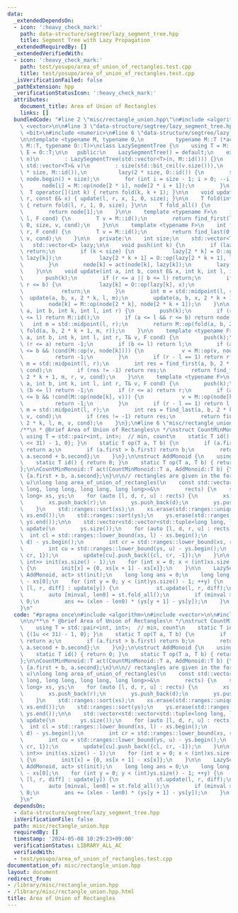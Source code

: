 ```yaml
---
data:
  _extendedDependsOn:
  - icon: ':heavy_check_mark:'
    path: data-structure/segtree/lazy_segment_tree.hpp
    title: Segment Tree with Lazy Propagation
  _extendedRequiredBy: []
  _extendedVerifiedWith:
  - icon: ':heavy_check_mark:'
    path: test/yosupo/area_of_union_of_rectangles.test.cpp
    title: test/yosupo/area_of_union_of_rectangles.test.cpp
  _isVerificationFailed: false
  _pathExtension: hpp
  _verificationStatusIcon: ':heavy_check_mark:'
  attributes:
    document_title: Area of Union of Rectangles
    links: []
  bundledCode: "#line 2 \"misc/rectangle_union.hpp\"\n#include <algorithm>\n#include\
    \ <vector>\n\n#line 3 \"data-structure/segtree/lazy_segment_tree.hpp\"\n#include\
    \ <bit>\n#include <numeric>\n#line 6 \"data-structure/segtree/lazy_segment_tree.hpp\"\
    \n\ntemplate <typename M, typename O,\n          typename M::T (*act)(typename\
    \ M::T, typename O::T)>\nclass LazySegmentTree {\n    using T = M::T;\n    using\
    \ E = O::T;\n\n   public:\n    LazySegmentTree() = default;\n    explicit LazySegmentTree(int\
    \ n)\n        : LazySegmentTree(std::vector<T>(n, M::id())) {}\n    explicit LazySegmentTree(const\
    \ std::vector<T>& v)\n        : size(std::bit_ceil(v.size())),\n          node(2\
    \ * size, M::id()),\n          lazy(2 * size, O::id()) {\n        std::ranges::copy(v,\
    \ node.begin() + size);\n        for (int i = size - 1; i > 0; --i) {\n      \
    \      node[i] = M::op(node[2 * i], node[2 * i + 1]);\n        }\n    }\n\n  \
    \  T operator[](int k) { return fold(k, k + 1); }\n\n    void update(int l, int\
    \ r, const E& x) { update(l, r, x, 1, 0, size); }\n\n    T fold(int l, int r)\
    \ { return fold(l, r, 1, 0, size); }\n\n    T fold_all() {\n        push(1);\n\
    \        return node[1];\n    }\n\n    template <typename F>\n    int find_first(int\
    \ l, F cond) {\n        T v = M::id();\n        return find_first(l, size, 1,\
    \ 0, size, v, cond);\n    }\n\n    template <typename F>\n    int find_last(int\
    \ r, F cond) {\n        T v = M::id();\n        return find_last(0, r, 1, 0, size,\
    \ v, cond);\n    }\n\n   private:\n    int size;\n    std::vector<T> node;\n \
    \   std::vector<E> lazy;\n\n    void push(int k) {\n        if (lazy[k] == O::id())\
    \ return;\n        if (k < size) {\n            lazy[2 * k] = O::op(lazy[2 * k],\
    \ lazy[k]);\n            lazy[2 * k + 1] = O::op(lazy[2 * k + 1], lazy[k]);\n\
    \        }\n        node[k] = act(node[k], lazy[k]);\n        lazy[k] = O::id();\n\
    \    }\n\n    void update(int a, int b, const E& x, int k, int l, int r) {\n \
    \       push(k);\n        if (r <= a || b <= l) return;\n        if (a <= l &&\
    \ r <= b) {\n            lazy[k] = O::op(lazy[k], x);\n            push(k);\n\
    \            return;\n        }\n        int m = std::midpoint(l, r);\n      \
    \  update(a, b, x, 2 * k, l, m);\n        update(a, b, x, 2 * k + 1, m, r);\n\
    \        node[k] = M::op(node[2 * k], node[2 * k + 1]);\n    }\n\n    T fold(int\
    \ a, int b, int k, int l, int r) {\n        push(k);\n        if (r <= a || b\
    \ <= l) return M::id();\n        if (a <= l && r <= b) return node[k];\n     \
    \   int m = std::midpoint(l, r);\n        return M::op(fold(a, b, 2 * k, l, m),\
    \ fold(a, b, 2 * k + 1, m, r));\n    }\n\n    template <typename F>\n    int find_first(int\
    \ a, int b, int k, int l, int r, T& v, F cond) {\n        push(k);\n        if\
    \ (r <= a) return -1;\n        if (b <= l) return l;\n        if (a <= l && r\
    \ <= b && !cond(M::op(v, node[k]))) {\n            v = M::op(v, node[k]);\n  \
    \          return -1;\n        }\n        if (r - l == 1) return r;\n        int\
    \ m = std::midpoint(l, r);\n        int res = find_first(a, b, 2 * k, l, m, v,\
    \ cond);\n        if (res != -1) return res;\n        return find_first(a, b,\
    \ 2 * k + 1, m, r, v, cond);\n    }\n\n    template <typename F>\n    int find_last(int\
    \ a, int b, int k, int l, int r, T& v, F cond) {\n        push(k);\n        if\
    \ (b <= l) return -1;\n        if (r <= a) return r;\n        if (a <= l && r\
    \ <= b && !cond(M::op(node[k], v))) {\n            v = M::op(node[k], v);\n  \
    \          return -1;\n        }\n        if (r - l == 1) return l;\n        int\
    \ m = std::midpoint(l, r);\n        int res = find_last(a, b, 2 * k + 1, m, r,\
    \ v, cond);\n        if (res != -1) return res;\n        return find_last(a, b,\
    \ 2 * k, l, m, v, cond);\n    }\n};\n#line 6 \"misc/rectangle_union.hpp\"\n\n\
    /**\n * @brief Area of Union of Rectangles\n */\nstruct CountMinMonoid {\n   \
    \ using T = std::pair<int, int>;  // min, count\n    static T id() { return {(1u\
    \ << 31) - 1, 0}; }\n    static T op(T a, T b) {\n        if (a.first < b.first)\
    \ return a;\n        if (a.first > b.first) return b;\n        return {a.first,\
    \ a.second + b.second};\n    }\n};\n\nstruct AddMonoid {\n    using T = int;\n\
    \    static T id() { return 0; }\n    static T op(T a, T b) { return a + b; }\n\
    };\n\nCountMinMonoid::T act(CountMinMonoid::T a, AddMonoid::T b) {\n    return\
    \ {a.first + b, a.second};\n}\n\n// rectangles are given in the form (l, d, r,\
    \ u)\nlong long area_of_union_of_rectangles(\n    const std::vector<std::tuple<long\
    \ long, long long, long long, long long>>&\n        rects) {\n    std::vector<long\
    \ long> xs, ys;\n    for (auto [l, d, r, u] : rects) {\n        xs.push_back(l);\n\
    \        xs.push_back(r);\n        ys.push_back(d);\n        ys.push_back(u);\n\
    \    }\n    std::ranges::sort(xs);\n    xs.erase(std::ranges::unique(xs).begin(),\
    \ xs.end());\n    std::ranges::sort(ys);\n    ys.erase(std::ranges::unique(ys).begin(),\
    \ ys.end());\n\n    std::vector<std::vector<std::tuple<long long, long long, int>>>\
    \ update(\n        ys.size());\n    for (auto [l, d, r, u] : rects) {\n      \
    \  int cl = std::ranges::lower_bound(xs, l) - xs.begin();\n        int cd = std::ranges::lower_bound(ys,\
    \ d) - ys.begin();\n        int cr = std::ranges::lower_bound(xs, r) - xs.begin();\n\
    \        int cu = std::ranges::lower_bound(ys, u) - ys.begin();\n        update[cd].push_back({cl,\
    \ cr, 1});\n        update[cu].push_back({cl, cr, -1});\n    }\n\n    std::vector<std::pair<int,\
    \ int>> init(xs.size() - 1);\n    for (int x = 0; x < (int)xs.size() - 1; ++x)\
    \ {\n        init[x] = {0, xs[x + 1] - xs[x]};\n    }\n\n    LazySegmentTree<CountMinMonoid,\
    \ AddMonoid, act> st(init);\n    long long ans = 0;\n    long long xlen = xs.back()\
    \ - xs[0];\n    for (int y = 0; y < (int)ys.size() - 1; ++y) {\n        for (auto\
    \ [l, r, diff] : update[y]) {\n            st.update(l, r, diff);\n        }\n\
    \        auto [minval, len0] = st.fold_all();\n        if (minval > 0) len0 =\
    \ 0;\n        ans += (xlen - len0) * (ys[y + 1] - ys[y]);\n    }\n    return ans;\n\
    }\n"
  code: "#pragma once\n#include <algorithm>\n#include <vector>\n\n#include \"../data-structure/segtree/lazy_segment_tree.hpp\"\
    \n\n/**\n * @brief Area of Union of Rectangles\n */\nstruct CountMinMonoid {\n\
    \    using T = std::pair<int, int>;  // min, count\n    static T id() { return\
    \ {(1u << 31) - 1, 0}; }\n    static T op(T a, T b) {\n        if (a.first < b.first)\
    \ return a;\n        if (a.first > b.first) return b;\n        return {a.first,\
    \ a.second + b.second};\n    }\n};\n\nstruct AddMonoid {\n    using T = int;\n\
    \    static T id() { return 0; }\n    static T op(T a, T b) { return a + b; }\n\
    };\n\nCountMinMonoid::T act(CountMinMonoid::T a, AddMonoid::T b) {\n    return\
    \ {a.first + b, a.second};\n}\n\n// rectangles are given in the form (l, d, r,\
    \ u)\nlong long area_of_union_of_rectangles(\n    const std::vector<std::tuple<long\
    \ long, long long, long long, long long>>&\n        rects) {\n    std::vector<long\
    \ long> xs, ys;\n    for (auto [l, d, r, u] : rects) {\n        xs.push_back(l);\n\
    \        xs.push_back(r);\n        ys.push_back(d);\n        ys.push_back(u);\n\
    \    }\n    std::ranges::sort(xs);\n    xs.erase(std::ranges::unique(xs).begin(),\
    \ xs.end());\n    std::ranges::sort(ys);\n    ys.erase(std::ranges::unique(ys).begin(),\
    \ ys.end());\n\n    std::vector<std::vector<std::tuple<long long, long long, int>>>\
    \ update(\n        ys.size());\n    for (auto [l, d, r, u] : rects) {\n      \
    \  int cl = std::ranges::lower_bound(xs, l) - xs.begin();\n        int cd = std::ranges::lower_bound(ys,\
    \ d) - ys.begin();\n        int cr = std::ranges::lower_bound(xs, r) - xs.begin();\n\
    \        int cu = std::ranges::lower_bound(ys, u) - ys.begin();\n        update[cd].push_back({cl,\
    \ cr, 1});\n        update[cu].push_back({cl, cr, -1});\n    }\n\n    std::vector<std::pair<int,\
    \ int>> init(xs.size() - 1);\n    for (int x = 0; x < (int)xs.size() - 1; ++x)\
    \ {\n        init[x] = {0, xs[x + 1] - xs[x]};\n    }\n\n    LazySegmentTree<CountMinMonoid,\
    \ AddMonoid, act> st(init);\n    long long ans = 0;\n    long long xlen = xs.back()\
    \ - xs[0];\n    for (int y = 0; y < (int)ys.size() - 1; ++y) {\n        for (auto\
    \ [l, r, diff] : update[y]) {\n            st.update(l, r, diff);\n        }\n\
    \        auto [minval, len0] = st.fold_all();\n        if (minval > 0) len0 =\
    \ 0;\n        ans += (xlen - len0) * (ys[y + 1] - ys[y]);\n    }\n    return ans;\n\
    }\n"
  dependsOn:
  - data-structure/segtree/lazy_segment_tree.hpp
  isVerificationFile: false
  path: misc/rectangle_union.hpp
  requiredBy: []
  timestamp: '2024-05-08 10:29:23+09:00'
  verificationStatus: LIBRARY_ALL_AC
  verifiedWith:
  - test/yosupo/area_of_union_of_rectangles.test.cpp
documentation_of: misc/rectangle_union.hpp
layout: document
redirect_from:
- /library/misc/rectangle_union.hpp
- /library/misc/rectangle_union.hpp.html
title: Area of Union of Rectangles
---
```

